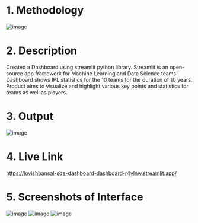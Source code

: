 # 1. Methodology
![image](https://user-images.githubusercontent.com/56085600/208086504-283e43ca-48d7-4fa0-8315-eecbceabdef1.png)


# 2. Description
Created a Dashboard using streamlit python library. Streamlit is an open-source app framework for Machine Learning and Data Science teams.
Dashboard shows IPL statistics for the 10 teams for the duration of 10 years. Product aims to visualize and highlight various key points and statistics for teams as well as players.

# 3. Output
![image](https://user-images.githubusercontent.com/56085600/208085114-769ea33c-a9d0-46ef-80c7-1a918bb548ac.png)

# 4. Live Link
https://lovishbansal-sde-dashboard-dashboard-r4ylnw.streamlit.app/

# 5. Screenshots of Interface
![image](https://user-images.githubusercontent.com/56085600/208085170-10b742ea-b22c-40ab-9e87-526b451bf9a7.png)
![image](https://user-images.githubusercontent.com/56085600/208085251-133dec8b-f18a-4c0c-a4f6-7b2e251874bd.png)
![image](https://user-images.githubusercontent.com/56085600/208085419-4e365999-4a25-4c47-b32f-3ee36ed00462.png)

